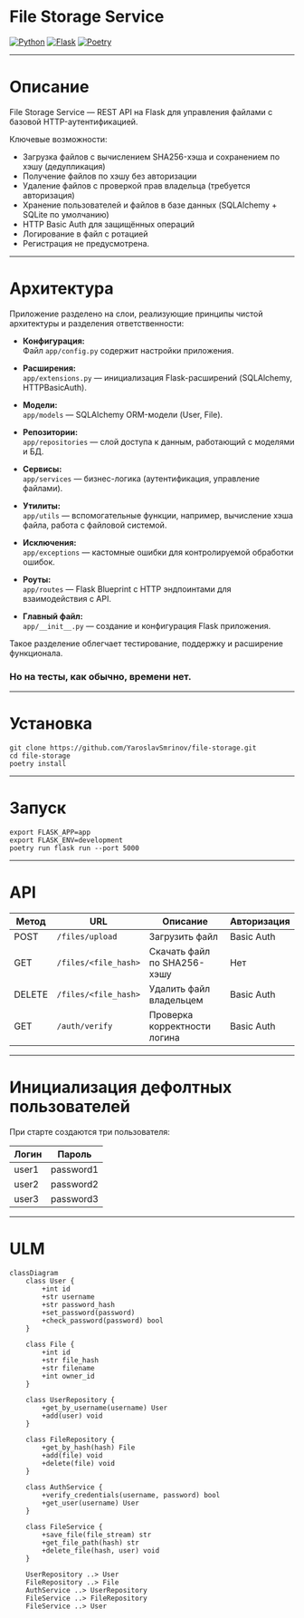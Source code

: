 # File Storage Service

[![Python](https://img.shields.io/badge/python-3.11-blue)](https://www.python.org/)
[![Flask](https://img.shields.io/badge/Flask-v3.0+-blue)](https://flask.palletsprojects.com/)
[![Poetry](https://img.shields.io/badge/dependencies-poetry-brightgreen)](https://python-poetry.org/)

---

# Описание

File Storage Service — REST API на Flask для управления файлами с базовой HTTP-аутентификацией.

Ключевые возможности:
- Загрузка файлов с вычислением SHA256-хэша и сохранением по хэшу (дедупликация)
- Получение файлов по хэшу без авторизации
- Удаление файлов с проверкой прав владельца (требуется авторизация)
- Хранение пользователей и файлов в базе данных (SQLAlchemy + SQLite по умолчанию)
- HTTP Basic Auth для защищённых операций
- Логирование в файл с ротацией
- Регистрация не предусмотрена.

---

# Архитектура

Приложение разделено на слои, реализующие принципы чистой архитектуры и разделения ответственности:

- **Конфигурация:**  
  Файл `app/config.py` содержит настройки приложения.

- **Расширения:**  
  `app/extensions.py` — инициализация Flask-расширений (SQLAlchemy, HTTPBasicAuth).

- **Модели:**  
  `app/models` — SQLAlchemy ORM-модели (User, File).

- **Репозитории:**  
  `app/repositories` — слой доступа к данным, работающий с моделями и БД.

- **Сервисы:**  
  `app/services` — бизнес-логика (аутентификация, управление файлами).

- **Утилиты:**  
  `app/utils` — вспомогательные функции, например, вычисление хэша файла, работа с файловой системой.

- **Исключения:**  
  `app/exceptions` — кастомные ошибки для контролируемой обработки ошибок.

- **Роуты:**  
  `app/routes` — Flask Blueprint с HTTP эндпоинтами для взаимодействия с API.

- **Главный файл:**  
  `app/__init__.py` — создание и конфигурация Flask приложения.

Такое разделение облегчает тестирование, поддержку и расширение функционала. <br>
### Но на тесты, как обычно, времени нет.

---

# Установка

```commandline
git clone https://github.com/YaroslavSmrinov/file-storage.git
cd file-storage
poetry install
```

---

# Запуск

```commandline
export FLASK_APP=app
export FLASK_ENV=development
poetry run flask run --port 5000

```
---
# API
| Метод  | URL                  | Описание                     | Авторизация |
| ------ | -------------------- | ---------------------------- | ----------- |
| POST   | `/files/upload`      | Загрузить файл               | Basic Auth  |
| GET    | `/files/<file_hash>` | Скачать файл по SHA256-хэшу  | Нет         |
| DELETE | `/files/<file_hash>` | Удалить файл владельцем      | Basic Auth  |
| GET    | `/auth/verify`       | Проверка корректности логина | Basic Auth  |

---
# Инициализация дефолтных пользователей

При старте создаются три пользователя:

| Логин | Пароль    |
| ----- | --------- |
| user1 | password1 |
| user2 | password2 |
| user3 | password3 |

---
# ULM

```mermaid
classDiagram
    class User {
        +int id
        +str username
        +str password_hash
        +set_password(password)
        +check_password(password) bool
    }

    class File {
        +int id
        +str file_hash
        +str filename
        +int owner_id
    }

    class UserRepository {
        +get_by_username(username) User
        +add(user) void
    }

    class FileRepository {
        +get_by_hash(hash) File
        +add(file) void
        +delete(file) void
    }

    class AuthService {
        +verify_credentials(username, password) bool
        +get_user(username) User
    }

    class FileService {
        +save_file(file_stream) str
        +get_file_path(hash) str
        +delete_file(hash, user) void
    }

    UserRepository ..> User
    FileRepository ..> File
    AuthService ..> UserRepository
    FileService ..> FileRepository
    FileService ..> User
```